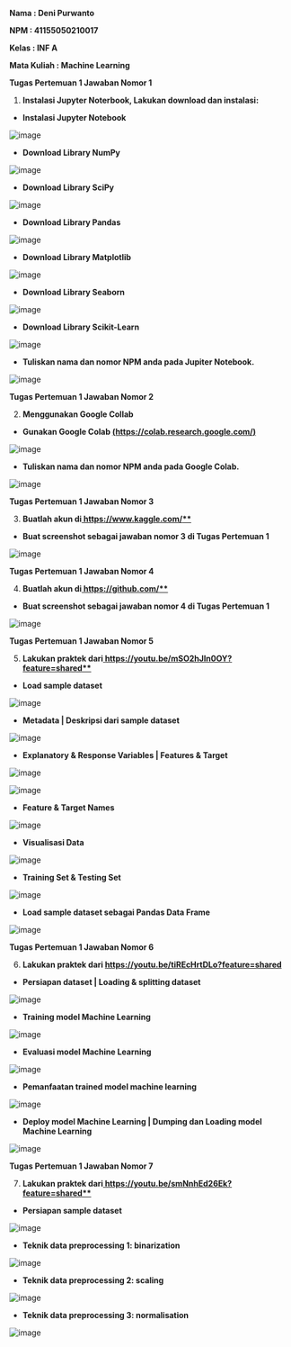 ﻿**Nama : Deni Purwanto** 

**NPM : 41155050210017** 

**Kelas : INF A** 

**Mata Kuliah : Machine Learning** 

**Tugas Pertemuan 1 Jawaban Nomor 1** 

1. **Instalasi Jupyter Noterbook, Lakukan download dan instalasi:** 
- **Instalasi Jupyter Notebook**

![image](https://github.com/user-attachments/assets/e10f136b-7818-485f-9207-902551438de6)


- **Download Library NumPy** 

![image](https://github.com/user-attachments/assets/0106f3dc-9d95-4f45-82e4-580f11caad68)


- **Download Library SciPy** 

![image](https://github.com/user-attachments/assets/a0d7da88-7bd4-4bae-88d7-9e579b83f813)


- **Download Library Pandas** 

![image](https://github.com/user-attachments/assets/48fc55ff-086b-4760-a688-6c9c3e75d21f)



- **Download Library Matplotlib**

![image](https://github.com/user-attachments/assets/1fe85a6b-c585-46c1-921c-635ab62e5e54)



- **Download Library Seaborn**

![image](https://github.com/user-attachments/assets/986be948-73dd-4401-b42c-dd21272053d4)


- **Download Library Scikit-Learn**

![image](https://github.com/user-attachments/assets/c06b0b21-9a0e-49d3-80f9-43fa92c797ec)



- **Tuliskan nama dan nomor NPM anda pada Jupiter Notebook.**

![image](https://github.com/user-attachments/assets/58870ccf-daef-4559-b842-1f94157cdc08)


**Tugas Pertemuan 1 Jawaban Nomor 2** 

2. **Menggunakan Google Collab** 
- **Gunakan Google Colab [(https://colab.research.google.com/)](https://colab.research.google.com/)**

![image](https://github.com/user-attachments/assets/2b75ea4b-e5f8-400f-8600-d964acdc4fa1)


- **Tuliskan nama dan nomor NPM anda pada Google Colab.**

![image](https://github.com/user-attachments/assets/47778c02-4282-427f-a1da-32005018235f)



**Tugas Pertemuan 1 Jawaban Nomor 3** 

3. **Buatlah akun di[ https://www.kaggle.com/** ](https://www.kaggle.com/)**
- **Buat screenshot sebagai jawaban nomor 3 di Tugas Pertemuan 1**

 ![image](https://github.com/user-attachments/assets/29cb4865-5f74-499f-af6b-c7d25d32c7a9)


**Tugas Pertemuan 1 Jawaban Nomor 4** 

4. **Buatlah akun di[ https://github.com/** ](https://github.com/)**
- **Buat screenshot sebagai jawaban nomor 4 di Tugas Pertemuan 1** 

![image](https://github.com/user-attachments/assets/35ae652b-fdb3-4bc0-9eba-3284ee617c90)



**Tugas Pertemuan 1 Jawaban Nomor 5** 

5. **Lakukan praktek dari[ https://youtu.be/mSO2hJln0OY?feature=shared** ](https://youtu.be/mSO2hJln0OY?feature=shared)**
- **Load sample dataset** 

![image](https://github.com/user-attachments/assets/e82c75db-e5b7-4ca0-b0e2-d2584195db32)


- **Metadata | Deskripsi dari sample dataset** 

![image](https://github.com/user-attachments/assets/21f63ce9-ecfd-49b6-be75-a4a76e68b1b0)


- **Explanatory & Response Variables | Features & Target** 

![image](https://github.com/user-attachments/assets/ab607436-f5ce-4245-8b26-637da8b6da8c)

![image](https://github.com/user-attachments/assets/53539fa8-fabb-4806-bbcd-599f9ba89a73)



- **Feature & Target Names** 

![image](https://github.com/user-attachments/assets/28ae8b62-d4ac-4203-8ec4-57ee205ff93b)


- **Visualisasi Data** 

![image](https://github.com/user-attachments/assets/d005b9dc-c592-433b-b4d1-53c11f9dbd57)


- **Training Set & Testing Set** 

![image](https://github.com/user-attachments/assets/e09343fa-c090-4fc6-9750-3588b04a4cb5)


- **Load sample dataset sebagai Pandas Data Frame** 

![image](https://github.com/user-attachments/assets/1946e574-14a8-4a5b-8aee-6dfcd922014f)


**Tugas Pertemuan 1 Jawaban Nomor 6** 

6. **Lakukan praktek dari https://youtu.be/tiREcHrtDLo?feature=shared**  
- **Persiapan dataset | Loading & splitting dataset** 

![image](https://github.com/user-attachments/assets/e0adfd01-3da8-4c09-99f6-549506176cf1)


- **Training model Machine Learning** 

![image](https://github.com/user-attachments/assets/36e44782-7082-4546-89ad-3aeab4122900)


- **Evaluasi model Machine Learning** 

![image](https://github.com/user-attachments/assets/1f3fa6e1-7c04-4f87-9d42-872bbb390db4)


- **Pemanfaatan trained model machine learning** 

![image](https://github.com/user-attachments/assets/a3397a68-c44b-4ac9-ba2d-0ea0fae237f4)


- **Deploy model Machine Learning | Dumping dan Loading model Machine Learning** 

![image](https://github.com/user-attachments/assets/c9c87857-dd54-40b9-96bc-84e4d609cd77)


**Tugas Pertemuan 1 Jawaban Nomor 7** 

7. **Lakukan praktek dari[ https://youtu.be/smNnhEd26Ek?feature=shared** ](https://youtu.be/smNnhEd26Ek?feature=shared)**
- **Persiapan sample dataset** 

![image](https://github.com/user-attachments/assets/e9addb4a-0377-49ce-abd9-ab6de101683f)


- **Teknik data preprocessing 1: binarization** 

![image](https://github.com/user-attachments/assets/f46f572d-3956-4d45-a462-424c3928f92e)


- **Teknik data preprocessing 2: scaling** 

![image](https://github.com/user-attachments/assets/27e593c1-5d1f-4459-a658-742c3b4d1081)


- **Teknik data preprocessing 3: normalisation** 

![image](https://github.com/user-attachments/assets/aafc7b2b-e0a2-4b9e-9cd6-0a858cb30c70)

